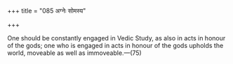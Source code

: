 +++
title = "085 अग्नेः सोमस्य"

+++

One should be constantly engaged in Vedic Study, as also in acts in honour of the gods; one who is engaged in acts in honour of the gods upholds the world, moveable as well as immoveable.—(75)